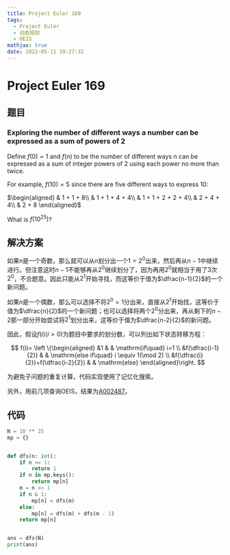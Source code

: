 ```yaml
---
title: Project Euler 169
tags:
  - Project Euler
  - 动态规划
  - OEIS
mathjax: true
date: 2022-05-11 19:27:32
---
```


<escape><!-- more --></escape>

# Project Euler 169

## 题目

### Exploring the number of different ways a number can be expressed as a sum of powers of 2

Define $f(0)=1$ and $f(n)$ to be the number of different ways n can be expressed as a sum of integer powers of $2$ using each power no more than twice.

For example, $f(10)=5$ since there are five different ways to express $10$:

$\begin{aligned}
& 1 + 1 + 8\\
& 1 + 1 + 4 + 4\\
& 1 + 1 + 2 + 2 + 4\\
& 2 + 4 + 4\\
& 2 + 8
\end{aligned}$

What is $f(10^{25})$?

## 解决方案

如果$n$是一个奇数，那么就可以从$n$划分出一个$1=2^0$出来，然后再从$n-1$中继续进行。但注意这时$n-1$不能够再从$2^0$继续划分了，因为再用$2^0$就相当于用了$3$次$2^0$，不合题意。因此只能从$2^1$开始寻找，而这等价于值为$\dfrac{n-1}{2}$的一个新问题。

如果$n$是一个偶数，那么可以选择不将$2^0=1$分出来，直接从$2^1$开始找，这等价于值为$\dfrac{n}{2}$的一个新问题；也可以选择将两个$2^0$分出来，再从剩下的$n-2$那一部分开始尝试将$2^1$划分出来，这等价于值为$\dfrac{n-2}{2}$的新问题。

因此，假设$f(i)(i>0)$为题目中要求的划分数，可以列出如下状态转移方程：

$$
f(i)=
\left \{\begin{aligned}
  &1  & & \mathrm{if\quad} i=1 \\
  &f(\dfrac{i-1}{2}) & & \mathrm{else if\quad} i \equiv 1(\mod 2) \\
  &f(\dfrac{i}{2})+f(\dfrac{i-2}{2})  & & \mathrm{else}
\end{aligned}\right.
$$

为避免子问题的重复计算，代码实现使用了记忆化搜索。

另外，用前几项查询OEIS，结果为[A002487](https://oeis.org/A002487)。

## 代码

```py
N = 10 ** 25
mp = {}


def dfs(n: int):
    if n <= 1:
        return 1
    if n in mp.keys():
        return mp[n]
    m = n >> 1
    if n & 1:
        mp[n] = dfs(m)
    else:
        mp[n] = dfs(m) + dfs(m - 1)
    return mp[n]


ans = dfs(N)
print(ans)
```
